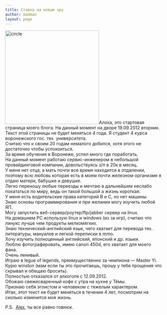 ```yaml
---
title: Ставка на новую эру
author: madman
layout: page
---
```

<a href="https://res.cloudinary.com/doam-ru/image/upload/v1409069957/circle_vz0le3.png" rel="lightbox[85]" title="circle"><img class="alignright wp-image-830 size-medium" src="https://res.cloudinary.com/doam-ru/image/upload/h_300,w_300/v1409069957/circle_vz0le3.png" alt="circle" width="300" height="300" /></a>Алоха, это стартовая страница моего блога. На данный момент на дворе 19.09.2012 вторник.  
Текст этой страницы не будет меняться 4 года. Я студент 4 курса воронежского гос. тех. университета.  
Считаю что к своим 20 годам немалого добился, хотя этого не достаточно чтобы успокоиться.  
За время обучения в Воронеже, успел много где поработать.  
На данный момент работаю сервис-инженером в небольшой провайдинговой компании, довольствуясь з/п в 20к в месяц.  
У меня нет отца, а мать почти все время находится в отдалении, поэтому всю любовь которая есть в моем почти железном организме я отдаю матери, бабушке и девушке.  
Легко переношу любые переезды и мечтаю в дальнейшем неслабо покататься по миру, ведь он такой большой а жизнь короткая.  
У меня есть водительские права категорий B и C, но нет машины.  
Знаю основы программирования и при желании могу изучить любой ЯП.  
Могу запустить веб-сервер/роутер/ftp/jabber сервер на linux.  
На домашнем PС использую linux и windows (из за игр), считаю что линукс лучше чем продукты мелкомягких.  
Знаю технический-английский язык, чего хватает для перевода тех. литературы, мануалов и легкой переписки в mmo.  
Хочу изучить полноценный английский, японский и др. языки.  
Люблю фотографировать, имею canon 450d, его хватает для моего фана.  
Очень ленивый.  
Играю в legue of legends, преимущественно за чемпиона &#8212; Master Yi.  
Курю winston (мам если ты это прочитаешь, прошу у тебя прощения что скрывал и обещаю бросить).  
Полностью отказался от алкоголя с 12.09.2012.  
Обожаю свежесваренный кофе с утра на кухне у Тёмы.  
Признаю себя эгоистом и человеком с тяжелым характером.  
Итак, этот текст не будет меняться в течении 4 лет, посмотрим на сколько изменится моя жизнь.

P.S.  <a title="Alex_MD" href="http://alexmaniac.tumblr.com/" target="_blank">Alex</a>, ты все равно говнюк.

<p style="text-align: center;">
  <a href="https://twitter.com/mb7222" target="_blank"><br /> </a>
</p>